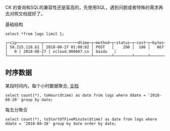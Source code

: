 CK 的查询和SQL的兼容性还是蛮高的，先使用SQL，遇到问题或者特殊的需求再去对照文档就好了。


基础结构
```
select *from logs limit 1;

┌─cip───────────┬───────────────dtime─┬─method─┬─status─┬─cost─┬─bytes─┬─hit─┬──────ddate─┬─domain───────────┬─offload─┐
│ 58.215.118.62 │ 2018-08-27 01:00:02 │ POST   │    200 │  186 │   667 │   0 │ 2018-08-27 │ vcloud.000607.cn │ baidu   │
└───────────────┴─────────────────────┴────────┴────────┴──────┴───────┴─────┴────────────┴──────────────────┴─────────┘

```

## 时序数据

某段时间内，每个小时数据聚合, [文档](https://clickhouse.yandex/docs/en/query_language/functions/date_time_functions/)

```
select count(*), toHour(dtime) as date from logs where ddate = '2018-08-28' group by date;
```

每五分聚合
```
select count(*), toStartOfFiveMinute(dtime) as date from logs where ddate = '2018-08-28' group by date order by date;
```
